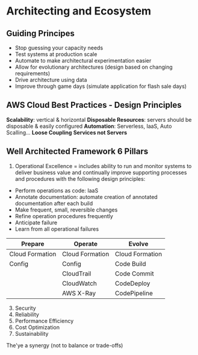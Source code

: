 # Architecting and Ecosystem

## Guiding Principes

- Stop guessing your capacity needs
- Test systems at production scale
- Automate to make architectural experimentation easier
- Allow for evolutionary architectures (design based on changing requirements)
- Drive architecture using data
- Improve through game days (simulate application for flash sale days)

## AWS Cloud Best Practices - Design Principles

**Scalability**: vertical & horizontal
**Disposable Resources**: servers should be disposable & easily configured
**Automation**: Serverless, IaaS, Auto Scalling...
**Loose Coupling**
**Services not Servers**

## Well Architected Framework 6 Pillars
1. Operational Excellence = includes ability to run and monitor systems to deliver business value and continually improve supporting processes and procedures with the following design principles:
- Perform operations as code: IaaS
- Annotate documentation: automate creation of annotated documentation after each build
- Make frequent, small, reversible changes
- Refine operation procedures frequently
- Anticipate failure
- Learn from all operational failures

| Prepare | Operate | Evolve |
| ------- | ------- | ------ |
| Cloud Formation | Cloud Formation | Cloud Formation| 
| Config | Config | Code Build| 
| | CloudTrail | Code Commit |
| | CloudWatch | CodeDeploy |
| | AWS X-Ray | CodePipeline |

3. Security
4. Reliability
5. Performance Efficiency
6. Cost Optimization
7. Sustainability

The'ye a synergy (not to balance or trade-offs)
